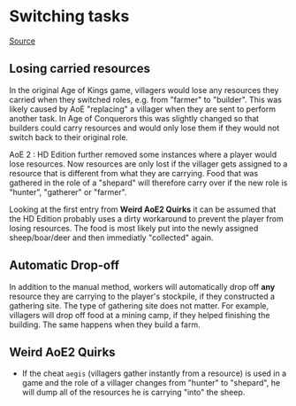 # Switching tasks

[Source](https://www.youtube.com/watch?v=FK__AnTL400)

## Losing carried resources

In the original Age of Kings game, villagers would lose any resources they carried when they switched roles, e.g. from "farmer" to "builder". This was likely caused by AoE "replacing" a villager when they are sent to perform another task. In Age of Conquerors this was slightly changed so that builders could carry resources and would only lose them if they would not switch back to their original role.

AoE 2 : HD Edition further removed some instances where a player would lose resources. Now resources are only lost if the villager gets assigned to a resource that is different from what they are carrying. Food that was gathered in the role of a "shepard" will therefore carry over if the new role is "hunter", "gatherer" or "farmer".

Looking at the first entry from **Weird AoE2 Quirks** it can be assumed that the HD Edition probably uses a dirty workaround to prevent the player from losing resources. The food is most likely put into the newly assigned sheep/boar/deer and then immediatly "collected" again.

## Automatic Drop-off

In addition to the manual method, workers will automatically drop off **any** resource they are carrying to the player's stockpile, if they constructed a gathering site. The type of gathering site does not matter. For example, villagers will drop off food at a mining camp, if they helped finishing the building. The same happens when they build a farm.

## Weird AoE2 Quirks

* If the cheat `aegis` (villagers gather instantly from a resource) is used in a game and the role of a villager changes from "hunter" to "shepard", he will dump all of the resources he is carrying "into" the sheep.  

